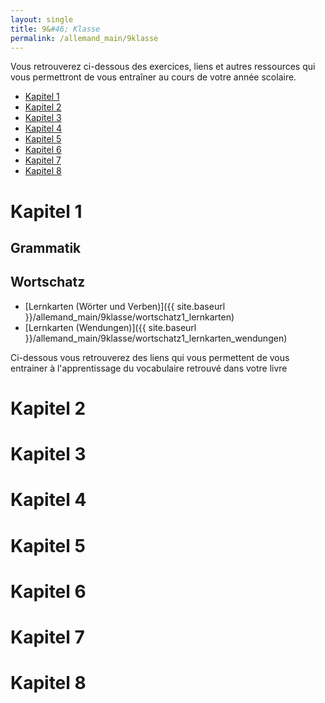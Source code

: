 ```yaml
---
layout: single
title: 9&#46; Klasse
permalink: /allemand_main/9klasse
---
```





Vous retrouverez ci-dessous des exercices, liens et autres ressources qui vous permettront de vous entraîner au cours de votre année scolaire.


- [Kapitel 1](#kapitel-1)
- [Kapitel 2](#kapitel-2)
- [Kapitel 3](#kapitel-3)
- [Kapitel 4](#kapitel-4)
- [Kapitel 5](#kapitel-5)
- [Kapitel 6](#kapitel-6)
- [Kapitel 7](#kapitel-7)
- [Kapitel 8](#kapitel-8)


<!-- KAPITEL 1 -->
# Kapitel 1

## Grammatik

## Wortschatz

- [Lernkarten (Wörter und Verben)]({{ site.baseurl }}/allemand_main/9klasse/wortschatz1_lernkarten)
- [Lernkarten (Wendungen)]({{ site.baseurl }}/allemand_main/9klasse/wortschatz1_lernkarten_wendungen)


Ci-dessous vous retrouverez des liens qui vous permettent de vous entrainer à l'apprentissage du vocabulaire retrouvé dans votre livre 


<!-- KAPITEL 2 -->
# Kapitel 2

<!-- KAPITEL 3 -->
# Kapitel 3

<!-- KAPITEL 4 -->
# Kapitel 4

<!-- KAPITEL 5 -->
# Kapitel 5

<!-- KAPITEL 6 -->
# Kapitel 6

<!-- KAPITEL 7 -->
# Kapitel 7

<!-- KAPITEL 8 -->
# Kapitel 8